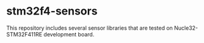 # stm32f4-sensors
This repository includes several sensor libraries that are tested on Nucle32-STM32F411RE development board.
